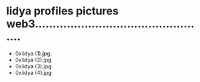 # lidya profiles pictures web3.................................................
- 0xlidya (1).jpg.
- 0xlidya (2).jpg
- 0xlidya (3).jpg
- 0xlidya (4).jpg
